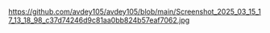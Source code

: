 https://github.com/avdey105/avdey105/blob/main/Screenshot_2025_03_15_17_13_18_98_c37d74246d9c81aa0bb824b57eaf7062.jpg
